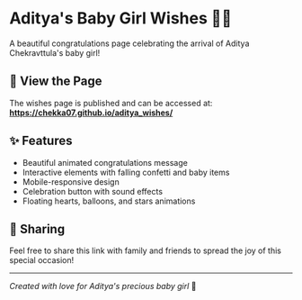 # Aditya's Baby Girl Wishes 👶💕

A beautiful congratulations page celebrating the arrival of Aditya Chekravttula's baby girl!

## 🌟 View the Page

The wishes page is published and can be accessed at:
**https://chekka07.github.io/aditya_wishes/**

## ✨ Features

- Beautiful animated congratulations message
- Interactive elements with falling confetti and baby items
- Mobile-responsive design
- Celebration button with sound effects
- Floating hearts, balloons, and stars animations

## 🎉 Sharing

Feel free to share this link with family and friends to spread the joy of this special occasion!

---

*Created with love for Aditya's precious baby girl* 💖